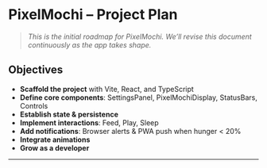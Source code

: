 # PixelMochi – Project Plan

> *This is the initial roadmap for PixelMochi. We’ll revise this document continuously as the app takes shape.*

## Objectives
- **Scaffold the project** with Vite, React, and TypeScript  
- **Define core components**: SettingsPanel, PixelMochiDisplay, StatusBars, Controls  
- **Establish state & persistence**  
- **Implement interactions**: Feed, Play, Sleep  
- **Add notifications**: Browser alerts & PWA push when hunger < 20%  
- **Integrate animations** 
- **Grow as a developer**

---


